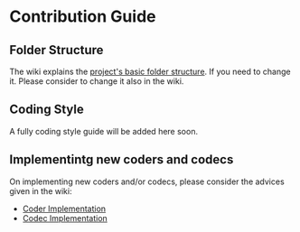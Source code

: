 # Contribution Guide

## Folder Structure

The wiki explains the [project's basic folder structure](https://gitlab.com/vqeg/streamsim/wikis/folder-structure). If you need to change it. Please consider to change it also in the wiki.

## Coding Style

A fully coding style guide will be added here soon.

## Implementintg new coders and codecs

On implementing new coders and/or codecs, please consider the advices given in the wiki:

- [Coder Implementation](https://gitlab.com/vqeg/streamsim/wikis/coder-implementation)
- [Codec Implementation](https://gitlab.com/vqeg/streamsim/wikis/codec-implementation)